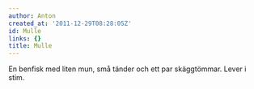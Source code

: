 ```yaml
---
author: Anton
created_at: '2011-12-29T08:28:05Z'
id: Mulle
links: {}
title: Mulle
---
```


En benfisk med liten mun, små tänder och ett par skäggtömmar. Lever i stim.
